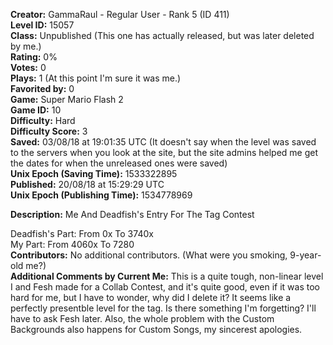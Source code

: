 **Creator:** GammaRaul - Regular User - Rank 5 (ID 411) <br>
**Level ID:** 15057 <br>
**Class:** Unpublished (This one has actually released, but was later deleted by me.) <br>
**Rating:** 0% <br>
**Votes:** 0 <br>
**Plays:** 1 (At this point I'm sure it was me.) <br>
**Favorited by:** 0 <br>
**Game:** Super Mario Flash 2 <br>
**Game ID:** 10 <br>
**Difficulty:** Hard <br>
**Difficulty Score:** 3 <br>
**Saved:** 03/08/18 at 19:01:35 UTC (It doesn't say when the level was saved to the servers when you look at the site, but the site admins helped me get the dates for when the unreleased ones were saved) <br>
**Unix Epoch (Saving Time):** 1533322895 <br>
**Published:** 20/08/18 at 15:29:29 UTC <br>
**Unix Epoch (Publishing Time):** 1534778969

**Description:** Me And Deadfish's Entry For The Tag Contest

Deadfish's Part: From 0x To 3740x <br>
My Part: From 4060x To 7280 <br>
**Contributors:** No additional contributors. (What were you smoking, 9-year-old me?) <br>
**Additional Comments by Current Me:** This is a quite tough, non-linear level I and Fesh made for a Collab Contest, and it's quite good, even if it was too hard for me, but I have to wonder, why did I delete it? It seems like a perfectly presentble level for the tag. Is there something I'm forgetting? I'll have to ask Fesh later. Also, the whole problem with the Custom Backgrounds also happens for Custom Songs, my sincerest apologies.

